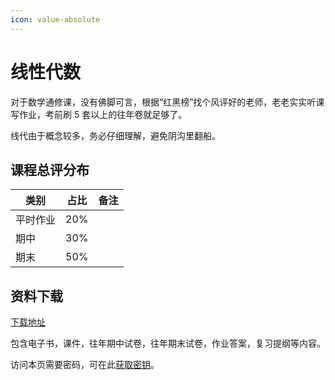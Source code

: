 ```yaml
---
icon: value-absolute
---
```


# 线性代数

对于数学通修课，没有佛脚可言，根据“红黑榜”找个风评好的老师，老老实实听课写作业，考前刷 5 套以上的往年卷就足够了。

线代由于概念较多，务必仔细理解，避免阴沟里翻船。

## 课程总评分布

| 类别   | 占比  | 备注 |
| ---- | --- | -- |
| 平时作业 | 20% |    |
| 期中   | 30% |    |
| 期末   | 50% |    |

## 资料下载

[下载地址](https://cos.tg/xandi)

包含电子书，课件，往年期中试卷，往年期末试卷，作业答案，复习提纲等内容。

访问本页需要密码，可在此[获取密钥](../instructions/get_password.md)。
